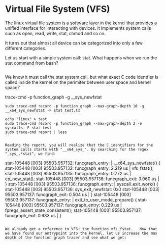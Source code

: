 # Virtual File System (VFS)

The linux virtual file system is a software layer in the kernel that provides a unified interface for interacting with devices. It implements system calls such as open, read, write, stat, chmod and so on.

It turns out that almost all device can be categorized into only a few different categories.  

Let us start with a simple system call: stat. What happens when we run the stat command from bash?
```

```


 We know it must call the stat system call, but what exact C code identfier is called inside the kernel on the perimiter between user space and kernel space? 

trace-cmd -p function_graph -g __sys_newfstat

```
sudo trace-cmd record -p function_graph --max-graph-depth 10 -g __x64_sys_newfstat -F stat test.tx
```

```
echo "linux" > test
sudo trace-cmd record -p function_graph --max-graph-depth 2 -e syscalls -F stat test
sudo trace-cmd report | less
``

Reading the report, you will realize that the C identifiers for the system calls starts with "__x64_sys_". By searching for the regex "_sys_.*stat", we find:
```
stat-105448 [003] 95503.957132: funcgraph_entry:                   |  __x64_sys_newfstat() {
stat-105448 [003] 95503.957132: funcgraph_entry:        2.219 us   |    vfs_fstat();
stat-105448 [003] 95503.957135: funcgraph_entry:        0.772 us   |    cp_new_stat();
stat-105448 [003] 95503.957136: funcgraph_exit:         3.960 us   |  }
stat-105448 [003] 95503.957136: funcgraph_entry:                   |  syscall_exit_work() {
stat-105448 [003] 95503.957136: sys_exit_newfstat:    0x0
stat-105448 [003] 95503.957137: funcgraph_exit:         0.504 us   |  }
stat-105448 [003] 95503.957137: funcgraph_entry:                   |  exit_to_user_mode_prepare() {
stat-105448 [003] 95503.957137: funcgraph_entry:        0.229 us   |    fpregs_assert_state_consistent();
stat-105448 [003] 95503.957137: funcgraph_exit:         0.683 us   |  }
```

We already get a reference to VFS: the function vfs_fstat.   Now that we have found our entrypoint into the kernel, let us increase the max depth of the function graph tracer and see what we get:

